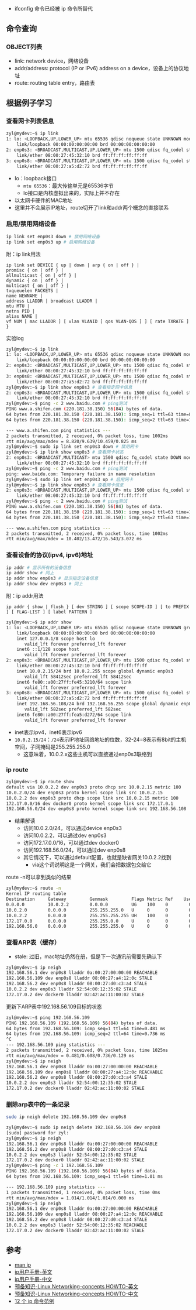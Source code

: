 - ifconfig 命令已经被 ip 命令所替代

## 命令查询

### OBJECT列表

- link: network device，网络设备
- addr/address: protocol (IP or IPv6) address on a device，设备上的协议地址
- route: routing table entry，路由表

## 根据例子学习

### 查看网卡列表信息

```bash
zyl@mydev:~$ ip link
1: lo: <LOOPBACK,UP,LOWER_UP> mtu 65536 qdisc noqueue state UNKNOWN mode DEFAULT group default qlen 1000
    link/loopback 00:00:00:00:00:00 brd 00:00:00:00:00:00
2: enp0s3: <BROADCAST,MULTICAST,UP,LOWER_UP> mtu 1500 qdisc fq_codel state UP mode DEFAULT group default qlen 1000
    link/ether 08:00:27:45:32:10 brd ff:ff:ff:ff:ff:ff
3: enp0s8: <BROADCAST,MULTICAST,UP,LOWER_UP> mtu 1500 qdisc fq_codel state UP mode DEFAULT group default qlen 1000
    link/ether 08:00:27:a5:d2:72 brd ff:ff:ff:ff:ff:ff
```

- lo：loopback接口
  - `mtu 65536`：最大传输单元是65536字节
  - lo接口是内核虚拟出来的，实际上并不存在
- 以太网卡硬件的MAC地址
- 这里并不会展示IP地址，route切开了link和addr两个概念的直接联系



### 启用/禁用网络设备

```bash
ip link set enp0s3 down # 禁用网络设备
ip link set enp0s3 up # 启用网络设备
```

附：ip link用法

```
ip link set DEVICE { up | down | arp { on | off } |
promisc { on | off } |
allmulticast { on | off } |
dynamic { on | off } |
multicast { on | off } |
txqueuelen PACKETS |
name NEWNAME |
address LLADDR | broadcast LLADDR |
mtu MTU |
netns PID |
alias NAME |
vf NUM [ mac LLADDR ] [ vlan VLANID [ qos VLAN-QOS ] ] [ rate TXRATE ] }
```

实验log

```bash
zyl@mydev:~$ ip link
1: lo: <LOOPBACK,UP,LOWER_UP> mtu 65536 qdisc noqueue state UNKNOWN mode DEFAULT group default qlen 1000
    link/loopback 00:00:00:00:00:00 brd 00:00:00:00:00:00
2: enp0s3: <BROADCAST,MULTICAST,UP,LOWER_UP> mtu 1500 qdisc fq_codel state UP mode DEFAULT group default qlen 1000
    link/ether 08:00:27:45:32:10 brd ff:ff:ff:ff:ff:ff
3: enp0s8: <BROADCAST,MULTICAST,UP,LOWER_UP> mtu 1500 qdisc fq_codel state UP mode DEFAULT group default qlen 1000
    link/ether 08:00:27:a5:d2:72 brd ff:ff:ff:ff:ff:ff
zyl@mydev:~$ ip link show enp0s3 # 查看指定网卡信息
2: enp0s3: <BROADCAST,MULTICAST,UP,LOWER_UP> mtu 1500 qdisc fq_codel state UP mode DEFAULT group default qlen 1000
    link/ether 08:00:27:45:32:10 brd ff:ff:ff:ff:ff:ff
zyl@mydev:~$ ping -c 2 www.baidu.com # ping测试
PING www.a.shifen.com (220.181.38.150) 56(84) bytes of data.
64 bytes from 220.181.38.150 (220.181.38.150): icmp_seq=1 ttl=63 time=8.82 ms
64 bytes from 220.181.38.150 (220.181.38.150): icmp_seq=2 ttl=63 time=10.4 ms

--- www.a.shifen.com ping statistics ---
2 packets transmitted, 2 received, 0% packet loss, time 1002ms
rtt min/avg/max/mdev = 8.820/9.639/10.459/0.825 ms
zyl@mydev:~$ sudo ip link set enp0s3 down # 禁用网卡
zyl@mydev:~$ ip link show enp0s3 # 查看网卡状态
2: enp0s3: <BROADCAST,MULTICAST> mtu 1500 qdisc fq_codel state DOWN mode DEFAULT group default qlen 1000
    link/ether 08:00:27:45:32:10 brd ff:ff:ff:ff:ff:ff
zyl@mydev:~$ ping -c 2 www.baidu.com # ping测试
ping: www.baidu.com: Temporary failure in name resolution
zyl@mydev:~$ sudo ip link set enp0s3 up # 启用网卡
zyl@mydev:~$ ip link show enp0s3 # 查看网卡信息
2: enp0s3: <BROADCAST,MULTICAST,UP,LOWER_UP> mtu 1500 qdisc fq_codel state UP mode DEFAULT group default qlen 1000
    link/ether 08:00:27:45:32:10 brd ff:ff:ff:ff:ff:ff
zyl@mydev:~$ ping -c 2 www.baidu.com # ping测试
PING www.a.shifen.com (220.181.38.150) 56(84) bytes of data.
64 bytes from 220.181.38.150 (220.181.38.150): icmp_seq=1 ttl=63 time=10.4 ms
64 bytes from 220.181.38.150 (220.181.38.150): icmp_seq=2 ttl=63 time=16.5 ms

--- www.a.shifen.com ping statistics ---
2 packets transmitted, 2 received, 0% packet loss, time 1002ms
rtt min/avg/max/mdev = 10.402/13.472/16.543/3.072 ms
```

### 查看设备的协议(ipv4, ipv6)地址

```bash
ip addr # 显示所有的设备信息
ip addr show # 同上
ip addr show enp0s3 # 显示指定设备信息
ip addr show dev enp0s3 # 同上
```

附：ip addr用法

```
ip addr { show | flush } [ dev STRING ] [ scope SCOPE-ID ] [ to PREFIX ] [ FLAG-LIST ] [ label PATTERN ]
```

```bash
zyl@mydev:~$ ip addr show
1: lo: <LOOPBACK,UP,LOWER_UP> mtu 65536 qdisc noqueue state UNKNOWN group default qlen 1000
    link/loopback 00:00:00:00:00:00 brd 00:00:00:00:00:00
    inet 127.0.0.1/8 scope host lo
       valid_lft forever preferred_lft forever
    inet6 ::1/128 scope host
       valid_lft forever preferred_lft forever
2: enp0s3: <BROADCAST,MULTICAST,UP,LOWER_UP> mtu 1500 qdisc fq_codel state UP group default qlen 1000
    link/ether 08:00:27:45:32:10 brd ff:ff:ff:ff:ff:ff
    inet 10.0.2.15/24 brd 10.0.2.255 scope global dynamic enp0s3
       valid_lft 58412sec preferred_lft 58412sec
    inet6 fe80::a00:27ff:fe45:3210/64 scope link
       valid_lft forever preferred_lft forever
3: enp0s8: <BROADCAST,MULTICAST,UP,LOWER_UP> mtu 1500 qdisc fq_codel state UP group default qlen 1000
    link/ether 08:00:27:a5:d2:72 brd ff:ff:ff:ff:ff:ff
    inet 192.168.56.108/24 brd 192.168.56.255 scope global dynamic enp0s8
       valid_lft 582sec preferred_lft 582sec
    inet6 fe80::a00:27ff:fea5:d272/64 scope link
       valid_lft forever preferred_lft forever
```

- inet表示ipv4，inet6表示ipv6
- `10.0.2.15/24`：`/24`表示IP地址网络地址的位数，32-24=8表示有8bit的主机空间，子网掩码是255.255.255.0
  - 这意味着，10.0.2.x这些主机可以直接通过enp0s3联络到

### ip route

```bash
zyl@mydev:~$ ip route show
default via 10.0.2.2 dev enp0s3 proto dhcp src 10.0.2.15 metric 100
10.0.2.0/24 dev enp0s3 proto kernel scope link src 10.0.2.15
10.0.2.2 dev enp0s3 proto dhcp scope link src 10.0.2.15 metric 100
172.17.0.0/16 dev docker0 proto kernel scope link src 172.17.0.1
192.168.56.0/24 dev enp0s8 proto kernel scope link src 192.168.56.108
```

- 结果解读
  - 访问10.0.2.0/24，可以通过device enp0s3
  - 访问10.0.2.2，可以通过dev enp0s3
  - 访问172.17.0.0/16，可以通过dev docker0
  - 访问192.168.56.0/24，可以通过dev enp0s8
  - 其它情况下，可以通过default配置，也就是缺省网关10.0.2.2找到
    - via这个词说明这是一个网关，我们会把数据包交给它

route -n可以拿到类似的结果

```bash
zyl@mydev:~$ route -n
Kernel IP routing table
Destination     Gateway         Genmask         Flags Metric Ref    Use Iface
0.0.0.0         10.0.2.2        0.0.0.0         UG    100    0        0 enp0s3
10.0.2.0        0.0.0.0         255.255.255.0   U     0      0        0 enp0s3
10.0.2.2        0.0.0.0         255.255.255.255 UH    100    0        0 enp0s3
172.17.0.0      0.0.0.0         255.255.0.0     U     0      0        0 docker0
192.168.56.0    0.0.0.0         255.255.255.0   U     0      0        0 enp0s8
```

### 查看ARP表（缓存）

- stale: 过旧，mac地址仍然在册，但是下一次通讯前需要先确认下

```bash
zyl@mydev:~$ ip neigh
192.168.56.1 dev enp0s8 lladdr 0a:00:27:00:00:00 REACHABLE
192.168.56.109 dev enp0s8 lladdr 08:00:27:a4:12:0c STALE
192.168.56.2 dev enp0s8 lladdr 08:00:27:d0:c3:a4 STALE
10.0.2.2 dev enp0s3 lladdr 52:54:00:12:35:02 STALE
172.17.0.2 dev docker0 lladdr 02:42:ac:11:00:02 STALE
```

更新下ARP表中192.168.56.109目标的状态

```bash
zyl@mydev:~$ ping 192.168.56.109
PING 192.168.56.109 (192.168.56.109) 56(84) bytes of data.
64 bytes from 192.168.56.109: icmp_seq=1 ttl=64 time=0.481 ms
64 bytes from 192.168.56.109: icmp_seq=2 ttl=64 time=0.736 ms
^C
--- 192.168.56.109 ping statistics ---
2 packets transmitted, 2 received, 0% packet loss, time 1025ms
rtt min/avg/max/mdev = 0.481/0.608/0.736/0.129 ms
zyl@mydev:~$ ip neigh
192.168.56.1 dev enp0s8 lladdr 0a:00:27:00:00:00 REACHABLE
192.168.56.109 dev enp0s8 lladdr 08:00:27:a4:12:0c REACHABLE
192.168.56.2 dev enp0s8 lladdr 08:00:27:d0:c3:a4 STALE
10.0.2.2 dev enp0s3 lladdr 52:54:00:12:35:02 STALE
172.17.0.2 dev docker0 lladdr 02:42:ac:11:00:02 STALE
```

### 删除arp表中的一条记录

```bash
sudo ip neigh delete 192.168.56.109 dev enp0s8
```

```bash
zyl@mydev:~$ sudo ip neigh delete 192.168.56.109 dev enp0s8
[sudo] password for zyl:
zyl@mydev:~$ ip neigh
192.168.56.1 dev enp0s8 lladdr 0a:00:27:00:00:00 REACHABLE
192.168.56.2 dev enp0s8 lladdr 08:00:27:d0:c3:a4 STALE
10.0.2.2 dev enp0s3 lladdr 52:54:00:12:35:02 STALE
172.17.0.2 dev docker0 lladdr 02:42:ac:11:00:02 STALE
zyl@mydev:~$ ping -c 1 192.168.56.109
PING 192.168.56.109 (192.168.56.109) 56(84) bytes of data.
64 bytes from 192.168.56.109: icmp_seq=1 ttl=64 time=1.01 ms

--- 192.168.56.109 ping statistics ---
1 packets transmitted, 1 received, 0% packet loss, time 0ms
rtt min/avg/max/mdev = 1.014/1.014/1.014/0.000 ms
zyl@mydev:~$ ip neigh
192.168.56.1 dev enp0s8 lladdr 0a:00:27:00:00:00 REACHABLE
192.168.56.109 dev enp0s8 lladdr 08:00:27:a4:12:0c REACHABLE
192.168.56.2 dev enp0s8 lladdr 08:00:27:d0:c3:a4 STALE
10.0.2.2 dev enp0s3 lladdr 52:54:00:12:35:02 REACHABLE
172.17.0.2 dev docker0 lladdr 02:42:ac:11:00:02 STALE
```



## 参考

- [man ip](https://linux.die.net/man/8/ip)
- [ip用户手册-英文](https://lartc.org/)
- [ip用户手册-中文](https://lartc.org/LARTC-zh_CN.GB2312.pdf)
- [预备知识-Linux Networking-concepts HOWTO-英文](https://www.netfilter.org/documentation/HOWTO/networking-concepts-HOWTO.html)
- [预备知识-Linux Networking-concepts HOWTO-中文](https://caibaoz.com/blog/2013/04/23/networking_concept_howto/)
- [12 个 ip 命令范例](https://zhuanlan.zhihu.com/p/32945498)
